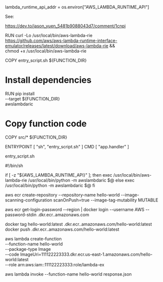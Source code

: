 lambda_runtime_api_addr = os.environ["AWS_LAMBDA_RUNTIME_API"]


See:

https://dev.to/jason_yuen_5481b9088043d7/comment/1cnpi

RUN curl -Lo /usr/local/bin/aws-lambda-rie \
    https://github.com/aws/aws-lambda-runtime-interface-emulator/releases/latest/download/aws-lambda-rie && \
    chmod +x /usr/local/bin/aws-lambda-rie

COPY entry_script.sh ${FUNCTION_DIR}

# Install dependencies
RUN pip install \
    --target ${FUNCTION_DIR} \
    awslambdaric

# Copy function code
COPY src/* ${FUNCTION_DIR}

ENTRYPOINT [ "sh", "entry_script.sh" ]
CMD [ "app.handler" ]




entry_script.sh

#!/bin/sh

if [ -z "${AWS_LAMBDA_RUNTIME_API}" ]; then
    exec /usr/local/bin/aws-lambda-rie /usr/local/bin/python -m awslambdaric $@
else
    exec /usr/local/bin/python -m awslambdaric $@
fi





aws ecr create-repository --repository-name hello-world --image-scanning-configuration scanOnPush=true --image-tag-mutability MUTABLE

aws ecr get-login-password --region <region> | docker login --username AWS --password-stdin <account>.dkr.ecr.<region>.amazonaws.com

docker tag hello-world:latest <account>.dkr.ecr.<region>.amazonaws.com/hello-world:latest
docker push <account>.dkr.ecr.<region>.amazonaws.com/hello-world:latest

aws lambda create-function \
  --function-name hello-world \
  --package-type Image \
  --code ImageUri=111122223333.dkr.ecr.us-east-1.amazonaws.com/hello-world:latest \
  --role arn:aws:iam::111122223333:role/lambda-ex


aws lambda invoke --function-name hello-world response.json

